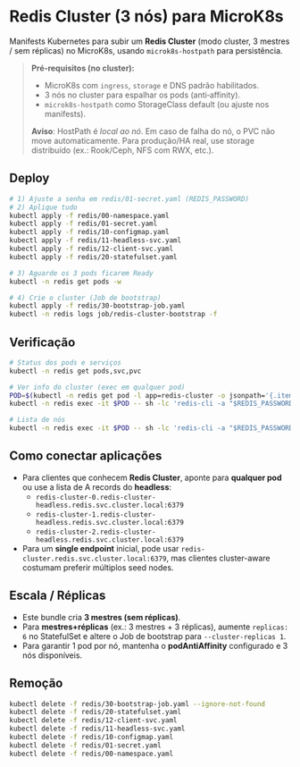 # Redis Cluster (3 nós) para MicroK8s

Manifests Kubernetes para subir um **Redis Cluster** (modo cluster, 3 mestres / sem réplicas) no MicroK8s, usando `microk8s-hostpath` para persistência.

> **Pré‑requisitos (no cluster):**
> - MicroK8s com `ingress`, `storage` e DNS padrão habilitados.
> - 3 nós no cluster para espalhar os pods (anti‑affinity).
> - `microk8s-hostpath` como StorageClass default (ou ajuste nos manifests).
>
> **Aviso**: HostPath é *local ao nó*. Em caso de falha do nó, o PVC não move automaticamente. Para produção/HA real, use storage distribuído (ex.: Rook/Ceph, NFS com RWX, etc.).

## Deploy

```bash
# 1) Ajuste a senha em redis/01-secret.yaml (REDIS_PASSWORD)
# 2) Aplique tudo
kubectl apply -f redis/00-namespace.yaml
kubectl apply -f redis/01-secret.yaml
kubectl apply -f redis/10-configmap.yaml
kubectl apply -f redis/11-headless-svc.yaml
kubectl apply -f redis/12-client-svc.yaml
kubectl apply -f redis/20-statefulset.yaml

# 3) Aguarde os 3 pods ficarem Ready
kubectl -n redis get pods -w

# 4) Crie o cluster (Job de bootstrap)
kubectl apply -f redis/30-bootstrap-job.yaml
kubectl -n redis logs job/redis-cluster-bootstrap -f
```

## Verificação

```bash
# Status dos pods e serviços
kubectl -n redis get pods,svc,pvc

# Ver info do cluster (exec em qualquer pod)
POD=$(kubectl -n redis get pod -l app=redis-cluster -o jsonpath='{.items[0].metadata.name}')
kubectl -n redis exec -it $POD -- sh -lc 'redis-cli -a "$REDIS_PASSWORD" cluster info'

# Lista de nós
kubectl -n redis exec -it $POD -- sh -lc 'redis-cli -a "$REDIS_PASSWORD" cluster nodes'
```

## Como conectar aplicações

- Para clientes que conhecem **Redis Cluster**, aponte para **qualquer pod** ou use a lista de A records do **headless**:
  - `redis-cluster-0.redis-cluster-headless.redis.svc.cluster.local:6379`
  - `redis-cluster-1.redis-cluster-headless.redis.svc.cluster.local:6379`
  - `redis-cluster-2.redis-cluster-headless.redis.svc.cluster.local:6379`
- Para um **single endpoint** inicial, pode usar `redis-cluster.redis.svc.cluster.local:6379`, mas clientes cluster-aware costumam preferir múltiplos seed nodes.

## Escala / Réplicas

- Este bundle cria **3 mestres (sem réplicas)**.
- Para **mestres+réplicas** (ex.: 3 mestres + 3 réplicas), aumente `replicas: 6` no StatefulSet e altere o Job de bootstrap para `--cluster-replicas 1`.
- Para garantir 1 pod por nó, mantenha o **podAntiAffinity** configurado e 3 nós disponíveis.

## Remoção

```bash
kubectl delete -f redis/30-bootstrap-job.yaml --ignore-not-found
kubectl delete -f redis/20-statefulset.yaml
kubectl delete -f redis/12-client-svc.yaml
kubectl delete -f redis/11-headless-svc.yaml
kubectl delete -f redis/10-configmap.yaml
kubectl delete -f redis/01-secret.yaml
kubectl delete -f redis/00-namespace.yaml
```


